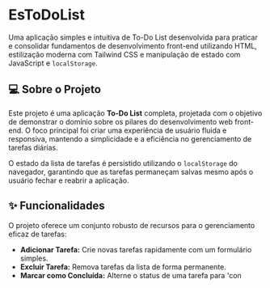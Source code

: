 # EsToDoList

Uma aplicação simples e intuitiva de To-Do List desenvolvida para praticar e consolidar fundamentos de desenvolvimento front-end utilizando HTML, estilização moderna com Tailwind CSS e manipulação de estado com JavaScript e `localStorage`.

## 💻 Sobre o Projeto

Este projeto é uma aplicação **To-Do List** completa, projetada com o objetivo de demonstrar o domínio sobre os pilares do desenvolvimento web front-end. O foco principal foi criar uma experiência de usuário fluida e responsiva, mantendo a simplicidade e a eficiência no gerenciamento de tarefas diárias.

O estado da lista de tarefas é persistido utilizando o `localStorage` do navegador, garantindo que as tarefas permaneçam salvas mesmo após o usuário fechar e reabrir a aplicação.

## ✨ Funcionalidades

O projeto oferece um conjunto robusto de recursos para o gerenciamento eficaz de tarefas:

* **Adicionar Tarefa:** Crie novas tarefas rapidamente com um formulário simples.
* **Excluir Tarefa:** Remova tarefas da lista de forma permanente.
* **Marcar como Concluída:** Alterne o status de uma tarefa para 'con